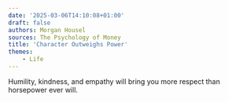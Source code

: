 ```yaml
---
date: '2025-03-06T14:10:08+01:00'
draft: false
authors: Morgan Housel
sources: The Psychology of Money
title: 'Character Outweighs Power'
themes:
    - Life
---
```


Humility, kindness, and empathy will bring you more respect than horsepower ever will.
